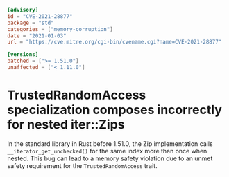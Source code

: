 ```toml
[advisory]
id = "CVE-2021-28877"
package = "std"
categories = ["memory-corruption"]
date = "2021-01-03"
url = "https://cve.mitre.org/cgi-bin/cvename.cgi?name=CVE-2021-28877"

[versions]
patched = [">= 1.51.0"]
unaffected = ["< 1.11.0"]
```

# TrustedRandomAccess specialization composes incorrectly for nested iter::Zips

In the standard library in Rust before 1.51.0, the Zip implementation calls `__iterator_get_unchecked()` for the same index more than once when nested. This bug can lead to a memory safety violation due to an unmet safety requirement for the `TrustedRandomAccess` trait.
